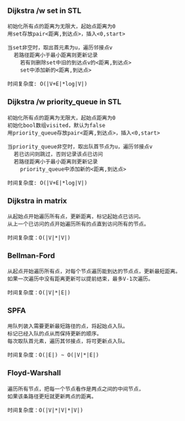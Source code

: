 ### Dijkstra /w set in STL
```
初始化所有点的距离为无限大，起始点距离为0
用set存放pair<距离,到达点>，插入<0,start>

当set非空时，取出首元素为u，遍历邻接点v
  若路径距离小于最小距离则更新记录
    若有则删除set中旧的到达点v的<距离,到达点>
    set中添加新的<距离,到达点>
    
时间复杂度: O(|V+E|*log|V|)
```

### Dijkstra /w priority_queue in STL
```
初始化所有点的距离为无限大，起始点距离为0
初始化bool数组visited，默认为false
用priority_queue存放pair<距离,到达点>，插入<0,start>

当priority_queue非空时，取出队首节点为u，遍历邻接点v
  若已访问则跳过，否则记录该点已访问
  若路径距离小于最小距离则更新记录
    priority_queue中添加新的<距离,到达点>
    
时间复杂度: O(|V+E|*log|V|)
```

### Dijkstra in matrix
```
从起始点开始遍历所有点，更新距离，标记起始点已访问。
从上一个已访问的点开始遍历所有的点直到访问所有的节点。

时间复杂度：O(|V|*|V|)
```

### Bellman-Ford
```
从起点开始遍历所有点，对每个节点遍历能到达的节点点，更新最短距离。
如果一次遍历中没有距离更新可以提前结束，最多V-1次遍历。

时间复杂度：O(|V|*|E|)
```

### SPFA
```
用队列装入需要更新最短路径的点，将起始点入队。
标记已经入队的点从而保持更新的顺序。
每次取队首元素，遍历其邻接点，将可更新点入队。

时间复杂度：O(|E|) ~ O(|V|*|E|)
```


### Floyd-Warshall
```
遍历所有节点，把每一个节点看作是两点之间的中间节点，
如果该条路径更短就更新两点的距离。

时间复杂度：O(|V|*|V|*|V|)
```

